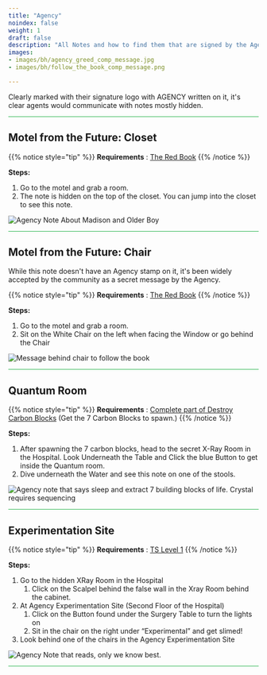 ```yaml
---
title: "Agency"
noindex: false
weight: 1
draft: false
description: "All Notes and how to find them that are signed by the Agency."
images: 
- images/bh/agency_greed_comp_message.jpg
- images/bh/follow_the_book_comp_message.png

---
```


Clearly marked with their signature logo with AGENCY written on it, it's clear agents would communicate with notes mostly hidden.

<hr style="background-color: #28b44c" size=8>

## Motel from the Future: Closet

{{% notice style="tip" %}}
**Requirements** : [The Red Book](/lore/special_tools/the_red_book)
{{% /notice %}}

**Steps:**

1. Go to the motel and grab a room.
2. The note is hidden on the top of the closet. You can jump into the closet to see this note.

![Agency Note About Madison and Older Boy](/images/bh/future-motel-note.jpg) 


<hr style="background-color: #28b44c" size=8>

## Motel from the Future: Chair

While this note doesn't have an Agency stamp on it, it's been widely accepted by the community as a secret message by the Agency.

{{% notice style="tip" %}}
**Requirements** : [The Red Book](/lore/special_tools/the_red_book)
{{% /notice %}}

**Steps:**

1. Go to the motel and grab a room.
2. Sit on the White Chair on the left when facing the Window or go behind the Chair

![Message behind chair to follow the book](/images/bh/future-motel-chair-note.jpg) 


<hr style="background-color: #28b44c" size=8>

## Quantum Room

{{% notice style="tip" %}}
**Requirements** : [Complete part of Destroy Carbon Blocks](/lore/quests/destroy_carbon_blocks) (Get the 7 Carbon Blocks to spawn.)
{{% /notice %}}

**Steps:**

1. After spawning the 7 carbon blocks, head to the secret X-Ray Room in the Hospital. Look Underneath the Table and Click the blue Button to get inside the Quantum room. 
2. Dive underneath the Water and see this note on one of the stools.

![Agency note that says sleep and extract 7 building blocks of life. Crystal requires sequencing](/images/bh/carbon-block-note.jpg) 

<hr style="background-color: #28b44c" size=8>

## Experimentation Site

{{% notice style="tip" %}}
**Requirements** : [TS Level 1](/lore/special_tools/ts_lvl1)
{{% /notice %}}

**Steps:**

1. Go to the hidden XRay Room in the Hospital
	1. Click on the Scalpel behind the false wall in the Xray Room behind the cabinet. 
1. At Agency Experimentation Site (Second Floor of the Hospital)
	1. Click on the Button found under the Surgery Table to turn the lights on
	2. Sit in the chair on the right under “Experimental” and get slimed!
1. Look behind one of the chairs in the Agency Experimentation Site

![Agency Note that reads, only we know best.](/images/bh/get-slimed-note.jpg) 

<hr style="background-color: #28b44c" size=8>
